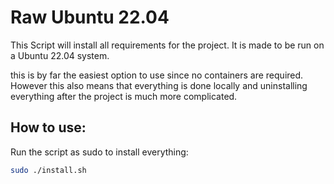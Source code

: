 # Raw Ubuntu 22.04

This Script will install all requirements for the project. It is made to be run on a Ubuntu 22.04 system.

this is by far the easiest option to use since no containers are required. However this also means that everything is done locally and uninstalling everything after the project is much more complicated.

## How to use:

Run the script as sudo to install everything:
```bash
sudo ./install.sh
```


